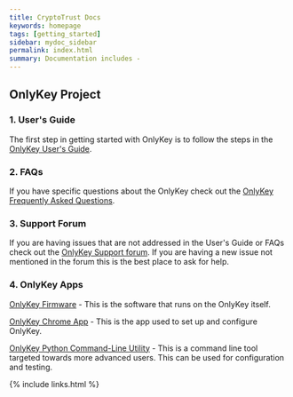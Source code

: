 ```yaml
---
title: CryptoTrust Docs
keywords: homepage
tags: [getting_started]
sidebar: mydoc_sidebar
permalink: index.html
summary: Documentation includes -
---
```


## OnlyKey Project

### 1. User's Guide

The first step in getting started with OnlyKey is to follow the steps in the [OnlyKey User's Guide](https://crp.to/okstart).

### 2. FAQs

If you have specific questions about the OnlyKey check out the [OnlyKey Frequently Asked Questions](https://docs.crp.to/faq.html).

### 3. Support Forum

If you are having issues that are not addressed in the User's Guide or FAQs check out the [OnlyKey Support forum](https://groups.google.com/forum/#!forum/onlykey). If you are having a new issue not mentioned in the forum this is the best place to ask for help.

### 4. OnlyKey Apps

[OnlyKey Firmware](https://docs.crp.to/firmware.html) - This is the software that runs on the OnlyKey itself. 

[OnlyKey Chrome App](https://docs.crp.to/app.html) - This is the app used to set up and configure OnlyKey.

[OnlyKey Python Command-Line Utility](https://docs.crp.to/command-line.html) - This is a command line tool targeted towards more advanced users. This can be used for configuration and testing.

{% include links.html %}
